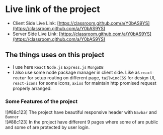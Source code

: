 # Live link of the project

- Client Side Live Link: [https://classroom.github.com/a/Y0bAS9YS](https://classroom.github.com/a/Y0bAS9YS)
- Server Side Live Link: [https://classroom.github.com/a/Y0bAS9YS](https://classroom.github.com/a/Y0bAS9YS)


## The things uses on this project

- I use here `React` `Node.js` `Express.js` `MongoDB`
- I also use some node package manager in client side. Like as `react-router` for setup routing on different page, `tailwindCSS` for design UI, `react-icons` for some icons, `axios` for maintain http promised request properly arranged.


### Some Features of the project

![#88c123] The project have beautiful responsive header with `Navbar` and `Banner`\
![#88c123] In the project have different 9 pages where some of are public and some of are protected by user login.
